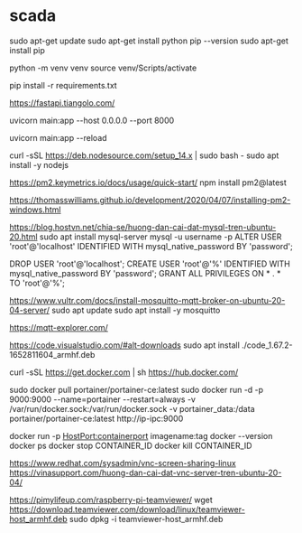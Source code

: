 # scada
<!-- Language Python -->
sudo apt-get update
sudo apt-get install python
pip --version
sudo apt-get install pip
<!-- Project -->
python -m venv venv
source venv/Scripts/activate
<!-- install all package python -->
pip install -r requirements.txt
<!-- FastAPI -->
https://fastapi.tiangolo.com/
<!-- Run a Server Manually - Uvicorn -->
uvicorn main:app --host 0.0.0.0 --port 8000
<!--  -->
uvicorn main:app --reload
<!-- Nodejs -->
curl -sSL https://deb.nodesource.com/setup_14.x | sudo bash -
sudo apt install -y nodejs
<!-- Process Management -->
https://pm2.keymetrics.io/docs/usage/quick-start/
npm install pm2@latest
<!-- Notes to self: installing PM2 on Windows, as a service -->
https://thomasswilliams.github.io/development/2020/04/07/installing-pm2-windows.html
<!-- Database -->
https://blog.hostvn.net/chia-se/huong-dan-cai-dat-mysql-tren-ubuntu-20.html
sudo apt install mysql-server
mysql -u username -p
ALTER USER 'root'@'localhost' IDENTIFIED WITH mysql_native_password BY 'password';

DROP USER 'root'@'localhost';
CREATE USER 'root'@'%' IDENTIFIED WITH mysql_native_password BY 'password';
GRANT ALL PRIVILEGES ON * . * TO 'root'@'%';

<!-- MQTT -->
https://www.vultr.com/docs/install-mosquitto-mqtt-broker-on-ubuntu-20-04-server/
sudo apt update 
sudo apt install -y mosquitto
<!-- Secure the Mosquitto Server -->
<!-- Tester client publish/Subscribe -->
https://mqtt-explorer.com/
<!-- Visual studio Code -->
https://code.visualstudio.com/#alt-downloads
sudo apt install ./code_1.67.2-1652811604_armhf.deb
<!-- Docker -->
curl -sSL https://get.docker.com | sh
https://hub.docker.com/
<!-- Container management of Docker -->
sudo docker pull portainer/portainer-ce:latest
sudo docker run -d -p 9000:9000 --name=portainer --restart=always -v /var/run/docker.sock:/var/run/docker.sock -v portainer_data:/data portainer/portainer-ce:latest
http://ip-ipc:9000
<!-- Commands for docker -->
docker run -p <HostPort:containerport> imagename:tag
docker --version
docker ps
docker stop CONTAINER_ID
docker kill CONTAINER_ID
<!-- remote computer VNC -->
https://www.redhat.com/sysadmin/vnc-screen-sharing-linux
https://vinasupport.com/huong-dan-cai-dat-vnc-server-tren-ubuntu-20-04/
<!-- remote computer TeamViewer -->
https://pimylifeup.com/raspberry-pi-teamviewer/
wget https://download.teamviewer.com/download/linux/teamviewer-host_armhf.deb
sudo dpkg -i teamviewer-host_armhf.deb